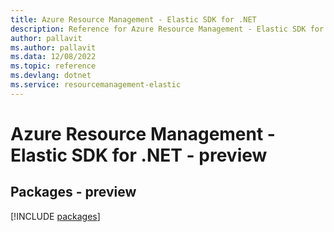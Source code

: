 ```yaml
---
title: Azure Resource Management - Elastic SDK for .NET
description: Reference for Azure Resource Management - Elastic SDK for .NET
author: pallavit
ms.author: pallavit
ms.data: 12/08/2022
ms.topic: reference
ms.devlang: dotnet
ms.service: resourcemanagement-elastic
---
```

# Azure Resource Management - Elastic SDK for .NET - preview
## Packages - preview
[!INCLUDE [packages](resource-management---elastic-index.md)]